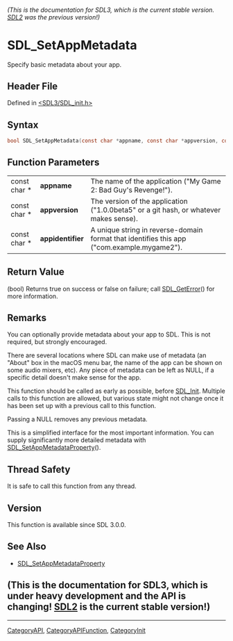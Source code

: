 ###### (This is the documentation for SDL3, which is the current stable version. [SDL2](https://wiki.libsdl.org/SDL2/) was the previous version!)
# SDL_SetAppMetadata

Specify basic metadata about your app.

## Header File

Defined in [<SDL3/SDL_init.h>](https://github.com/libsdl-org/SDL/blob/main/include/SDL3/SDL_init.h)

## Syntax

```c
bool SDL_SetAppMetadata(const char *appname, const char *appversion, const char *appidentifier);
```

## Function Parameters

|              |                   |                                                                                            |
| ------------ | ----------------- | ------------------------------------------------------------------------------------------ |
| const char * | **appname**       | The name of the application ("My Game 2: Bad Guy's Revenge!").                             |
| const char * | **appversion**    | The version of the application ("1.0.0beta5" or a git hash, or whatever makes sense).      |
| const char * | **appidentifier** | A unique string in reverse-domain format that identifies this app ("com.example.mygame2"). |

## Return Value

(bool) Returns true on success or false on failure; call
[SDL_GetError](SDL_GetError)() for more information.

## Remarks

You can optionally provide metadata about your app to SDL. This is not
required, but strongly encouraged.

There are several locations where SDL can make use of metadata (an "About"
box in the macOS menu bar, the name of the app can be shown on some audio
mixers, etc). Any piece of metadata can be left as NULL, if a specific
detail doesn't make sense for the app.

This function should be called as early as possible, before
[SDL_Init](SDL_Init). Multiple calls to this function are allowed, but
various state might not change once it has been set up with a previous call
to this function.

Passing a NULL removes any previous metadata.

This is a simplified interface for the most important information. You can
supply significantly more detailed metadata with
[SDL_SetAppMetadataProperty](SDL_SetAppMetadataProperty)().

## Thread Safety

It is safe to call this function from any thread.

## Version

This function is available since SDL 3.0.0.

## See Also

- [SDL_SetAppMetadataProperty](SDL_SetAppMetadataProperty)


## (This is the documentation for SDL3, which is under heavy development and the API is changing! [SDL2](https://wiki.libsdl.org/SDL2/) is the current stable version!)



----
[CategoryAPI](CategoryAPI), [CategoryAPIFunction](CategoryAPIFunction), [CategoryInit](CategoryInit)

